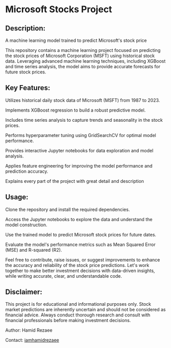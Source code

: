 # Microsoft Stocks Project

## Description: 
A machine learning model trained to predict Microsoft's stock price

This repository contains a machine learning project focused on predicting the stock prices of Microsoft Corporation (MSFT) using historical stock data. Leveraging advanced machine learning techniques, including XGBoost and time series analysis, the model aims to provide accurate forecasts for future stock prices.

## Key Features:

Utilizes historical daily stock data of Microsoft (MSFT) from 1987 to 2023.

Implements XGBoost regression to build a robust predictive model.

Includes time series analysis to capture trends and seasonality in the stock prices.

Performs hyperparameter tuning using GridSearchCV for optimal model performance.

Provides interactive Jupyter notebooks for data exploration and model analysis.

Applies feature engineering for improving the model performance and prediction accuracy. 

Explains every part of the project with great detail and description

## Usage:

Clone the repository and install the required dependencies.

Access the Jupyter notebooks to explore the data and understand the model construction.

Use the trained model to predict Microsoft stock prices for future dates.

Evaluate the model's performance metrics such as Mean Squared Error (MSE) and R-squared (R2).

Feel free to contribute, raise issues, or suggest improvements to enhance the accuracy and reliability of the stock price predictions. 
Let's work together to make better investment decisions with data-driven insights, while writing accurate, clear, and understandable code. 

## Disclaimer:
This project is for educational and informational purposes only. Stock market predictions are inherently uncertain and should not be considered as financial advice. Always conduct thorough research and consult with financial professionals before making investment decisions.

Author: Hamid Rezaee

Contact: [iamhamidrezaee](https://github.com/iamhamidrezaee)
